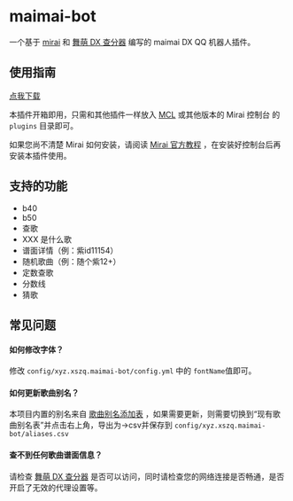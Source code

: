 # maimai-bot

一个基于 [mirai](https://github.com/mamoe/mirai) 和 [舞萌 DX 查分器](https://www.diving-fish.com/maimaidx/prober) 编写的 maimai DX QQ 机器人插件。

## 使用指南

[点我下载](https://github.com/xszqxszq/maimai-bot/releases/download/v1.1/maimai-bot-1.1.mirai.jar)

本插件开箱即用，只需和其他插件一样放入 [MCL](https://github.com/iTXTech/mcl-installer) 或其他版本的 Mirai 控制台 的 ```plugins``` 目录即可。

如果您尚不清楚 Mirai 如何安装，请阅读 [Mirai 官方教程](https://github.com/mamoe/mirai/blob/dev/docs/UserManual.md) ，在安装好控制台后再安装本插件使用。

## 支持的功能

* b40
* b50
* 查歌
* XXX 是什么歌
* 谱面详情（例：紫id11154）
* 随机歌曲（例：随个紫12+）
* 定数查歌
* 分数线
* 猜歌

## 常见问题

#### 如何修改字体？

修改 ```config/xyz.xszq.maimai-bot/config.yml``` 中的 ```fontName```值即可。

#### 如何更新歌曲别名？

本项目内置的别名来自 [歌曲别名添加表](https://docs.qq.com/sheet/DWGNNYUdTT01PY2N1) ，如果需要更新，则需要切换到“现有歌曲别名表”并点击右上角，导出为→csv并保存到 ```config/xyz.xszq.maimai-bot/aliases.csv```

#### 查不到任何歌曲谱面信息？

请检查 [舞萌 DX 查分器](https://www.diving-fish.com/maimaidx/prober) 是否可以访问，同时请检查您的网络连接是否畅通，是否开启了无效的代理设置等。